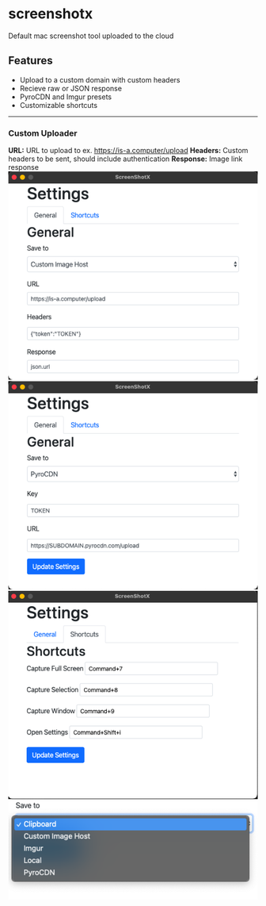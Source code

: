 # screenshotx
Default mac screenshot tool uploaded to the cloud

## Features
* Upload to a custom domain with custom headers
* Recieve raw or JSON response 
* PyroCDN and Imgur presets
* Customizable shortcuts
---
### Custom Uploader
**URL:** URL to upload to ex. https://is-a.computer/upload
**Headers:** Custom headers to be sent, should include authentication
**Response:** Image link response
![custom](images/custom.png)
![pyrocdn](images/pyrocdn.png)
![keybinds](images/keybinds.png)
![dropdown](images/dropdown.png)